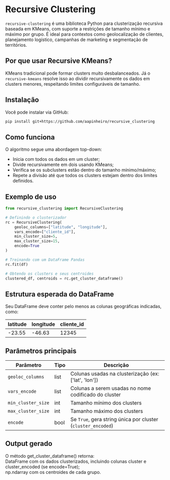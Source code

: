 # Recursive Clustering

`recursive-clustering` é uma biblioteca Python para clusterização recursiva baseada em KMeans, com suporte a restrições de tamanho mínimo e máximo por grupo. É ideal para contextos como geolocalização de clientes, planejamento logístico, campanhas de marketing e segmentação de territórios.

## Por que usar Recursive KMeans?

KMeans tradicional pode formar clusters muito desbalanceados. Já o `recursive-kmeans` resolve isso ao dividir recursivamente os dados em clusters menores, respeitando limites configuráveis de tamanho.

## Instalação

Você pode instalar via GitHub:

```bash
pip install git+https://github.com/aapinheiro/recursive_clustering
```

## Como funciona

O algoritmo segue uma abordagem top-down:

- Inicia com todos os dados em um cluster;  
- Divide recursivamente em dois usando KMeans;  
- Verifica se os subclusters estão dentro do tamanho mínimo/máximo;  
- Repete a divisão até que todos os clusters estejam dentro dos limites definidos.

## Exemplo de uso 
```python
from recursive_clustering import RecursiveClustering

# Definindo o clusterizador
rc = RecursiveClustering(
    geoloc_columns=["latitude", "longitude"],
    vars_encode=["cliente_id"],
    min_cluster_size=5,
    max_cluster_size=15,
    encode=True
)

# Treinando com um DataFrame Pandas
rc.fit(df)

# Obtendo os clusters e seus centroides
clustered_df, centroids = rc.get_cluster_dataframe()
```

## Estrutura esperada do DataFrame
Seu DataFrame deve conter pelo menos as colunas geográficas indicadas, como:

| latitude | longitude | cliente\_id |
| -------- | --------- | ----------- |
| -23.55   | -46.63    | 12345       |

## Parâmetros principais
| Parâmetro          | Tipo | Descrição                                                    |
| ------------------ | ---- | ------------------------------------------------------------ |
| `geoloc_columns`   | list | Colunas usadas na clusterização (ex: \['lat', 'lon'])        |
| `vars_encode`      | list | Colunas a serem usadas no nome codificado do cluster         |
| `min_cluster_size` | int  | Tamanho mínimo dos clusters                                  |
| `max_cluster_size` | int  | Tamanho máximo dos clusters                                  |
| `encode`           | bool | Se `True`, gera string única por cluster (`cluster_encoded`) |


## Output gerado 
O método get_cluster_dataframe() retorna:  
DataFrame com os dados clusterizados, incluindo colunas cluster e cluster_encoded (se encode=True);  
np.ndarray com os centroides de cada grupo.  
